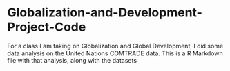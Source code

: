 # Globalization-and-Development-Project-Code
For a class I am taking on Globalization and Global Development, I did some data analysis on the United Nations COMTRADE data. This is a R Markdown file with that analysis, along with the datasets
